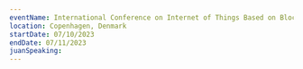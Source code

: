 ```yaml
---
eventName: International Conference on Internet of Things Based on Blockchain (ICIOTBB)
location: Copenhagen, Denmark
startDate: 07/10/2023
endDate: 07/11/2023
juanSpeaking: 
---
```

